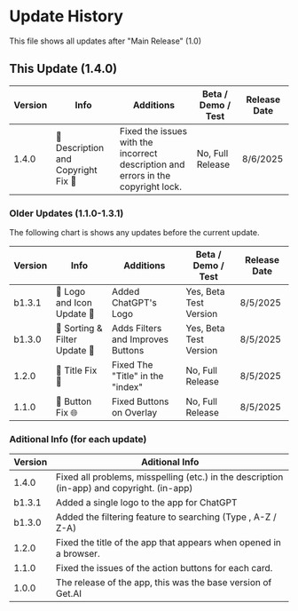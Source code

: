 # Update History

This file shows all updates after "Main Release" (1.0)

## This Update (1.4.0)
| Version | Info | Additions | Beta / Demo / Test | Release Date |
| ------- | ------------------ | ------------------ | ------------------|---------------|
| 1.4.0   | 🔨 Description and Copyright Fix 💬 | Fixed the issues with the incorrect description and errors in the copyright lock. | No, Full Release | 8/6/2025 |

### Older Updates (1.1.0-1.3.1)

The following chart is shows any updates before the current update.

| Version | Info | Additions | Beta / Demo / Test | Release Date |
| ------- | ------------------ | ------------------ | ------------------| ---------------- |
| b1.3.1   | 🔨 Logo and Icon Update 🔣 | Added ChatGPT's Logo | Yes, Beta Test Version | 8/5/2025 |
| b1.3.0   | 🔨 Sorting & Filter Update 🥇 | Adds Filters and Improves Buttons | Yes, Beta Test Version | 8/5/2025 |
| 1.2.0   | 🔨 Title Fix 💬 | Fixed The "Title" in the "index" | No, Full Release | 8/5/2025 |
| 1.1.0   | 🔨 Button Fix 🌐 | Fixed Buttons on Overlay | No, Full Release | 8/5/2025 |

### Aditional Info (for each update)

| Version | Aditional Info |
| ------- | -------------- |
| 1.4.0 | Fixed all problems, misspelling (etc.) in the description (in-app) and copyright. (in-app) |
| b1.3.1 | Added a single logo to the app for ChatGPT |
| b1.3.0 | Added the filtering feature to searching (Type , A-Z / Z-A) |
| 1.2.0 | Fixed the title of the app that appears when opened in a browser. |
| 1.1.0 | Fixed the issues of the action buttons for each card. |
| 1.0.0 | The release of the app, this was the base version of Get.AI |
